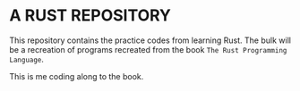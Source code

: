 # A RUST REPOSITORY

This repository contains the practice codes from learning Rust. The bulk will be a recreation of programs recreated from the book `The Rust Programming Language`.

This is me coding along to the book.
